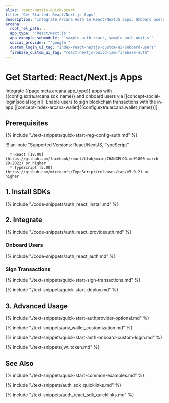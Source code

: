 ```yaml
---
alias: react-nextjs-quick-start
title: 'Get Started: React/Next.js Apps'
description: 'Integrate Arcana Auth in React/NextJS apps. Onboard users via social login. Provide instant access to the in-app Arcana wallet for signing transactions.'
arcana:
  root_rel_path: ..
  app_type: "'React/Next.js'"
  app_example_submodule: "`sample-auth-react, sample-auth-nextjs`"
  social_provider: "'google'"
  custom_login_ui_tag: "index-react-nextjs-custom-ui-onboard-users"
  firebase_custom_ui_tag: "react-nextjs-build-iam-firebase-auth"
---
```


# Get Started: React/Next.js Apps

Integrate {{page.meta.arcana.app_type}} apps with {{config.extra.arcana.sdk_name}} and onboard users via [[concept-social-login|social login]]. Enable users to sign blockchain transactions with the in-app [[concept-index-arcana-wallet|{{config.extra.arcana.wallet_name}}]].

## Prerequisites

{% include "./text-snippets/quick-start-reg-config-auth.md" %}

!!! an-note "Supported Versions: React/NextJS, TypeScript"

      * React [18.00](https://github.com/facebook/react/blob/main/CHANGELOG.md#1800-march-29-2022) or higher
      * TypeScript [5.00](https://github.com/microsoft/TypeScript/releases/tag/v5.0.2) or higher

## 1. Install SDKs

{% include "./code-snippets/auth_react_install.md" %}

## 2. Integrate

{% include "./code-snippets/auth_react_provideauth.md" %}

### Onboard Users

{% include "./code-snippets/auth_react_auth.md" %}

### Sign Transactions

{% include "./text-snippets/quick-start-sign-transactions.md" %}

{% include "./text-snippets/quick-start-deploy.md" %}

## 3. Advanced Usage

{% include "./text-snippets/quick-start-authprovider-optional.md" %}

{% include "./text-snippets/adv_wallet_customization.md" %}

{% include "./text-snippets/quick-start-auth-onboard-custom-login.md" %}

{% include "./text-snippets/jwt_token.md" %}

## See Also

{% include "./text-snippets/quick-start-common-examples.md" %}

{% include "./text-snippets/auth_sdk_quicklinks.md" %}

{% include "./text-snippets/auth_react_sdk_quicklinks.md" %}

